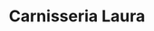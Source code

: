 ---
title: "Carnisseria Laura"
url: /lhospitalet-de-llobregat/carnisseria-laura/
shop: carnicero
---